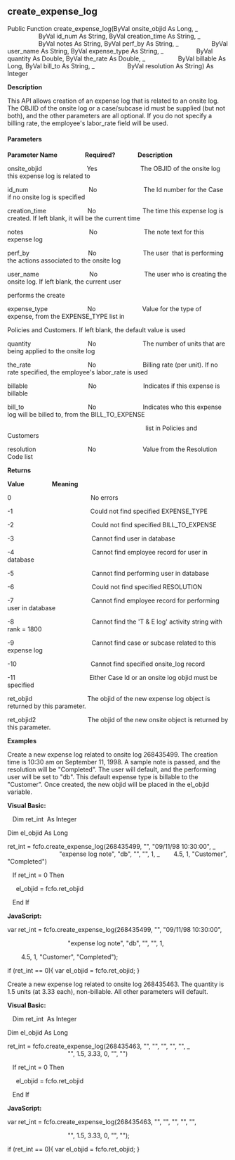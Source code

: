 create_expense_log
--------------------

Public Function create_expense_log(ByVal onsite_objid As Long, _
                  ByVal id_num As String, ByVal creation_time As String, _
                  ByVal notes As String, ByVal perf_by As String, _
                  ByVal user_name As String, ByVal expense_type As String, _
                  ByVal quantity As Double, ByVal the_rate As Double, _
                  ByVal billable As Long, ByVal bill_to As String, _
                  ByVal resolution As String) As Integer

**Description**

This API allows creation of an expense log that is related to an onsite log. The OBJID of the onsite log or a case/subcase id must be supplied (but not both), and the other parameters are all optional. If you do not specify a billing rate, the employee's labor_rate field will be used.

#### Parameters
**Parameter Name**                **Required?**             **Description**

onsite_objid                          Yes                         The OBJID of the onsite log this expense log is related to

id_num                                   No                           The Id number for the Case if no onsite log is specified

creation_time                        No                           The time this expense log is created. If left blank, it will be the current time

notes                                      No                           The note text for this expense log

perf_by                                  No                           The user  that is performing the actions associated to the onsite log

user_name                             No                           The user who is creating the onsite log. If left blank, the current user

performs the create

expense_type                       No                           Value for the type of expense, from the EXPENSE_TYPE list in

Policies and Customers. If left blank, the default value is used

quantity                                 No                           The number of units that are being applied to the onsite log

the_rate                                 No                           Billing rate (per unit). If no rate specified, the employee's labor_rate is used

billable                                   No                           Indicates if this expense is billable

bill_to                                     No                           Indicates who this expense log will be billed to, from the BILL_TO_EXPENSE

                                                                                list in Policies and Customers

resolution                              No                           Value from the Resolution Code list

**Returns**

**Value**                **Meaning**

0                                              No errors

-1                                             Could not find specified EXPENSE_TYPE

-2                                             Could not find specified BILL_TO_EXPENSE

-3                                             Cannot find user in database

-4                                             Cannot find employee record for user in database

-5                                             Cannot find performing user in database

-6                                             Could not find specified RESOLUTION

-7                                             Cannot find employee record for performing user in database

-8                                             Cannot find the 'T & E log' activity string with rank = 1800

-9                                             Cannot find case or subcase related to this expense log

-10                                           Cannot find specified onsite_log record

-11                                           Either Case Id or an onsite log objid must be specified

ret_objid                                The objid of the new expense log object is returned by this parameter.

ret_objid2                              The objid of the new onsite object is returned by this parameter.

**Examples**

 Create a new expense log related to onsite log 268435499. The creation time is 10:30 am on September 11, 1998. A sample note is passed, and the resolution will be "Completed". The user will default, and the performing user will be set to "db". This default expense type is billable to the "Customer". Once created, the new objid will be placed in the el_objid variable.

**Visual Basic:**

   Dim ret_int  As Integer

Dim el_objid As Long

ret_int = fcfo.create_expense_log(268435499, "", "09/11/98 10:30:00", _
                                  "expense log note", "db", "", "", 1, _
       4.5, 1, "Customer", "Completed")

   If ret_int = 0 Then

     el_objid = fcfo.ret_objid

   End If

**JavaScript:**

var ret_int = fcfo.create_expense_log(268435499, "", "09/11/98 10:30:00",

                                   "expense log note", "db", "", "", 1,

        4.5, 1, "Customer", "Completed");

if (ret_int == 0){ var el_objid = fcfo.ret_objid; }

 Create a new expense log related to onsite log 268435463. The quantity is 1.5 units (at 3.33 each), non-billable. All other parameters will default.

**Visual Basic:**

   Dim ret_int  As Integer

Dim el_objid As Long

ret_int = fcfo.create_expense_log(268435463, "", "", "", "", "", _
                                   "", 1.5, 3.33, 0, "", "")

   If ret_int = 0 Then

     el_objid = fcfo.ret_objid

   End If

**JavaScript:**

var ret_int = fcfo.create_expense_log(268435463, "", "", "", "", "",

                                   "", 1.5, 3.33, 0, "", "");

if (ret_int == 0){ var el_objid = fcfo.ret_objid; }